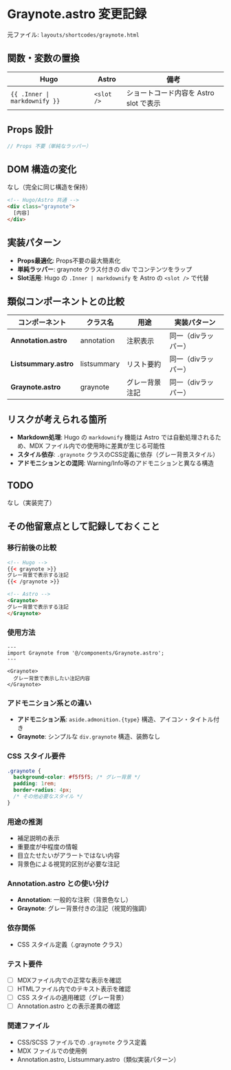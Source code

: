 # Graynote.astro 変更記録

元ファイル: `layouts/shortcodes/graynote.html`

## 関数・変数の置換

| Hugo | Astro | 備考 |
|------|-------|------|
| `{{ .Inner \| markdownify }}` | `<slot />` | ショートコード内容を Astro slot で表示 |

## Props 設計

```typescript
// Props 不要（単純なラッパー）
```

## DOM 構造の変化

なし（完全に同じ構造を保持）

```html
<!-- Hugo/Astro 共通 -->
<div class="graynote">
  [内容]
</div>
```

## 実装パターン

- **Props最適化**: Props不要の最大簡素化
- **単純ラッパー**: graynote クラス付きの div でコンテンツをラップ
- **Slot活用**: Hugo の `.Inner | markdownify` を Astro の `<slot />` で代替

## 類似コンポーネントとの比較

| コンポーネント | クラス名 | 用途 | 実装パターン |
|---------------|----------|------|-------------|
| **Annotation.astro** | annotation | 注釈表示 | 同一（divラッパー） |
| **Listsummary.astro** | listsummary | リスト要約 | 同一（divラッパー） |
| **Graynote.astro** | graynote | グレー背景注記 | 同一（divラッパー） |

## リスクが考えられる箇所

- **Markdown処理**: Hugo の `markdownify` 機能は Astro では自動処理されるため、MDX ファイル内での使用時に差異が生じる可能性
- **スタイル依存**: `.graynote` クラスのCSS定義に依存（グレー背景スタイル）
- **アドモニションとの混同**: Warning/Info等のアドモニションと異なる構造

## TODO

なし（実装完了）

## その他留意点として記録しておくこと

### 移行前後の比較
```html
<!-- Hugo -->
{{< graynote >}}
グレー背景で表示する注記
{{< /graynote >}}

<!-- Astro -->
<Graynote>
グレー背景で表示する注記
</Graynote>
```

### 使用方法
```astro
---
import Graynote from '@/components/Graynote.astro';
---

<Graynote>
  グレー背景で表示したい注記内容
</Graynote>
```

### アドモニション系との違い
- **アドモニション系**: `aside.admonition.{type}` 構造、アイコン・タイトル付き
- **Graynote**: シンプルな `div.graynote` 構造、装飾なし

### CSS スタイル要件
```css
.graynote {
  background-color: #f5f5f5; /* グレー背景 */
  padding: 1rem;
  border-radius: 4px;
  /* その他必要なスタイル */
}
```

### 用途の推測
- 補足説明の表示
- 重要度が中程度の情報
- 目立たせたいがアラートではない内容
- 背景色による視覚的区別が必要な注記

### Annotation.astro との使い分け
- **Annotation**: 一般的な注釈（背景色なし）
- **Graynote**: グレー背景付きの注記（視覚的強調）

### 依存関係
- CSS スタイル定義（.graynote クラス）

### テスト要件
- [ ] MDXファイル内での正常な表示を確認
- [ ] HTMLファイル内でのテキスト表示を確認
- [ ] CSS スタイルの適用確認（グレー背景）
- [ ] Annotation.astro との表示差異の確認

### 関連ファイル
- CSS/SCSS ファイルでの `.graynote` クラス定義
- MDX ファイルでの使用例
- Annotation.astro, Listsummary.astro（類似実装パターン）